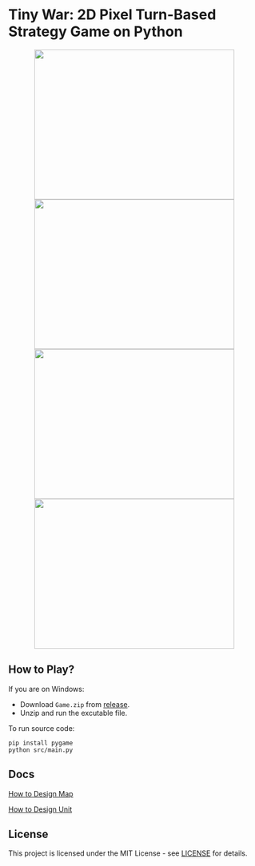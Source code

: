 # Tiny War: 2D Pixel Turn-Based Strategy Game on Python

<div align="center">
  <img src="https://github.com/user-attachments/assets/1abbb2fe-3191-4a00-ac70-05555c210824" width="400" height="300" />
  <img src="https://github.com/user-attachments/assets/21dc78d9-b036-4f21-afe7-f450a05e2617" width="400" height="300" />
  <img src="https://github.com/user-attachments/assets/926916fe-d1c1-42c7-ba03-bc1245c1292f" width="400" height="300" />
  <img src="https://github.com/user-attachments/assets/5aa3b211-fd4b-473e-8154-2cfa17ef9af4" width="400" height="300" />
</div>

## How to Play?

If you are on Windows:
- Download `Game.zip` from [release](https://github.com/ZHXSpaceProgram/TinyWar/releases).
- Unzip and run the excutable file.

To run source code:

```
pip install pygame
python src/main.py
```

##  Docs

[How to Design Map](assets/map/how_to_design_map.md)

[How to Design Unit](assets/unit/how_to_design_unit.md)

## License

This project is licensed under the MIT License - see [LICENSE](LICENSE) for details.
